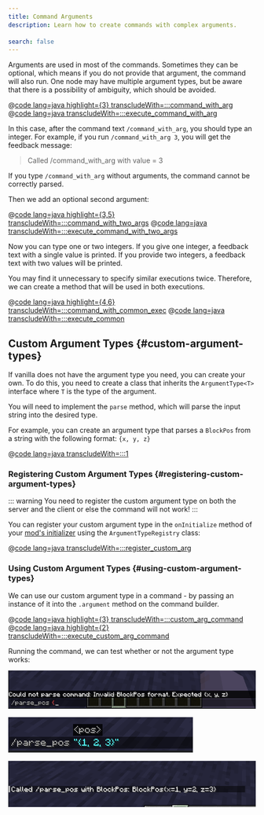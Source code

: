 ```yaml
---
title: Command Arguments
description: Learn how to create commands with complex arguments.

search: false
---
```


Arguments are used in most of the commands. Sometimes they can be optional, which means if you do not provide that
argument,
the command will also run. One node may have multiple argument types, but be aware that there is a possibility of
ambiguity, which should be avoided.

@[code lang=java highlight={3} transcludeWith=:::command_with_arg](@/reference/1.21/src/main/java/com/example/docs/command/ExampleModCommands.java)
@[code lang=java transcludeWith=:::execute_command_with_arg](@/reference/1.21/src/main/java/com/example/docs/command/ExampleModCommands.java)

In this case, after the command text `/command_with_arg`, you should type an integer. For example, if you
run `/command_with_arg 3`, you will get the feedback message:

> Called /command_with_arg with value = 3

If you type `/command_with_arg` without arguments, the command cannot be correctly parsed.

Then we add an optional second argument:

@[code lang=java highlight={3,5} transcludeWith=:::command_with_two_args](@/reference/1.21/src/main/java/com/example/docs/command/ExampleModCommands.java)
@[code lang=java transcludeWith=:::execute_command_with_two_args](@/reference/1.21/src/main/java/com/example/docs/command/ExampleModCommands.java)

Now you can type one or two integers. If you give one integer, a feedback text with a single value is printed. If you
provide two integers, a feedback text with two values will be printed.

You may find it unnecessary to specify similar executions twice. Therefore, we can create a method that will be used in
both executions.

@[code lang=java highlight={4,6} transcludeWith=:::command_with_common_exec](@/reference/1.21/src/main/java/com/example/docs/command/ExampleModCommands.java)
@[code lang=java transcludeWith=:::execute_common](@/reference/1.21/src/main/java/com/example/docs/command/ExampleModCommands.java)

## Custom Argument Types {#custom-argument-types}

If vanilla does not have the argument type you need, you can create your own. To do this, you need to create a class that inherits the `ArgumentType<T>` interface where `T` is the type of the argument.

You will need to implement the `parse` method, which will parse the input string into the desired type.

For example, you can create an argument type that parses a `BlockPos` from a string with the following format: `{x, y, z}`

@[code lang=java transcludeWith=:::1](@/reference/1.21/src/main/java/com/example/docs/command/BlockPosArgumentType.java)

### Registering Custom Argument Types {#registering-custom-argument-types}

::: warning
You need to register the custom argument type on both the server and the client or else the command will not work!
:::

You can register your custom argument type in the `onInitialize` method of your [mod's initializer](./getting-started/project-structure#entrypoints) using the `ArgumentTypeRegistry` class:

@[code lang=java transcludeWith=:::register_custom_arg](@/reference/1.21/src/main/java/com/example/docs/command/ExampleModCommands.java)

### Using Custom Argument Types {#using-custom-argument-types}

We can use our custom argument type in a command - by passing an instance of it into the `.argument` method on the command builder.

@[code lang=java highlight={3} transcludeWith=:::custom_arg_command](@/reference/1.21/src/main/java/com/example/docs/command/ExampleModCommands.java)
@[code lang=java highlight={2} transcludeWith=:::execute_custom_arg_command](@/reference/1.21/src/main/java/com/example/docs/command/ExampleModCommands.java)

Running the command, we can test whether or not the argument type works:

![Invalid argument](/assets/develop/commands/custom-arguments_fail.png)

![Valid argument](/assets/develop/commands/custom-arguments_valid.png)

![Command result](/assets/develop/commands/custom-arguments_result.png)
